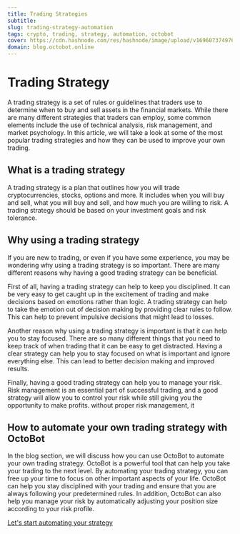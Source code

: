 ```yaml
---
title: Trading Strategies
subtitle: 
slug: trading-strategy-automation
tags: crypto, trading, strategy, automation, octobot
cover: https://cdn.hashnode.com/res/hashnode/image/upload/v1696073749766/lB7xNm5LA.jpg?auto=format
domain: blog.octobot.online
--- 
```


# Trading Strategy

A trading strategy is a set of rules or guidelines that traders use to determine when to buy and sell assets in the financial markets. While there are many different strategies that traders can employ, some common elements include the use of technical analysis, risk management, and market psychology. In this article, we will take a look at some of the most popular trading strategies and how they can be used to improve your own trading.

## What is a trading strategy

A trading strategy is a plan that outlines how you will trade cryptocurrencies, stocks, options and more. It includes when you will buy and sell, what you will buy and sell, and how much you are willing to risk. A trading strategy should be based on your investment goals and risk tolerance.

## Why using a trading strategy

If you are new to trading, or even if you have some experience, you may be wondering why using a trading strategy is so important. There are many different reasons why having a good trading strategy can be beneficial.

First of all, having a trading strategy can help to keep you disciplined. It can be very easy to get caught up in the excitement of trading and make decisions based on emotions rather than logic. A trading strategy can help to take the emotion out of decision making by providing clear rules to follow. This can help to prevent impulsive decisions that might lead to losses.

Another reason why using a trading strategy is important is that it can help you to stay focused. There are so many different things that you need to keep track of when trading that it can be easy to get distracted. Having a clear strategy can help you to stay focused on what is important and ignore everything else. This can lead to better decision making and improved results.

Finally, having a good trading strategy can help you to manage your risk. Risk management is an essential part of successful trading, and a good strategy will allow you to control your risk while still giving you the opportunity to make profits. without proper risk management, it

## How to automate your own trading strategy with OctoBot

In the blog section, we will discuss how you can use OctoBot to automate your own trading strategy. OctoBot is a powerful tool that can help you take your trading to the next level. By automating your trading strategy, you can free up your time to focus on other important aspects of your life. OctoBot can help you stay disciplined with your trading and ensure that you are always following your predetermined rules. In addition, OctoBot can also help you manage your risk by automatically adjusting your position size according to your risk profile. 

[Let's start automating your strategy](https://www.octobot.cloud/?utm_source=blog.octobot.online&utm_medium=dk&utm_campaign=articles&utm_content=trading_strategy)
